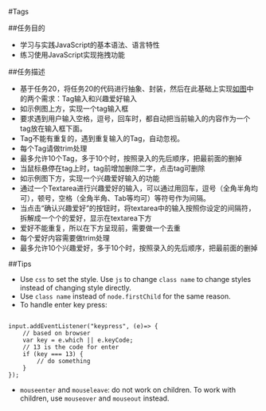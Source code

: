 #Tags

##任务目的
* 学习与实践JavaScript的基本语法、语言特性
* 练习使用JavaScript实现拖拽功能

##任务描述
* 基于任务20，将任务20的代码进行抽象、封装，然后在此基础上实现[如图](https://github.com/BenjaminZ/BaiduFrontEnd/blob/master/stageTwo/task21/img/task_2_21_1.jpg)中的两个需求：Tag输入和兴趣爱好输入
* 如示例图上方，实现一个tag输入框
* 要求遇到用户输入空格，逗号，回车时，都自动把当前输入的内容作为一个tag放在输入框下面。
* Tag不能有重复的，遇到重复输入的Tag，自动忽视。
* 每个Tag请做trim处理
* 最多允许10个Tag，多于10个时，按照录入的先后顺序，把最前面的删掉
* 当鼠标悬停在tag上时，tag前增加删除二字，点击tag可删除
* 如示例图下方，实现一个兴趣爱好输入的功能
* 通过一个Textarea进行兴趣爱好的输入，可以通过用回车，逗号（全角半角均可），顿号，空格（全角半角、Tab等均可）等符号作为间隔。
* 当点击“确认兴趣爱好”的按钮时，将textarea中的输入按照你设定的间隔符，拆解成一个个的爱好，显示在textarea下方
* 爱好不能重复，所以在下方呈现前，需要做一个去重
* 每个爱好内容需要做trim处理
* 最多允许10个兴趣爱好，多于10个时，按照录入的先后顺序，把最前面的删掉

##Tips
* Use <code>css</code> to set the style. Use <code>js</code> to change <code>class name</code> to change styles instead of changing style directly.
* Use <code>class name</code> instead of <code>node.firstChild</code> for the same reason.
* To handle enter key press:
<pre><code>
input.addEventListener("keypress", (e)=> {
    // based on browser
    var key = e.which || e.keyCode;
    // 13 is the code for enter
    if (key === 13) {
        // do something
    }
});
</code></pre>
* <code>mouseenter</code> and <code>mouseleave</code>: do not work on children. To work with children, use <code>mouseover</code> and <code>mouseout</code> instead.
